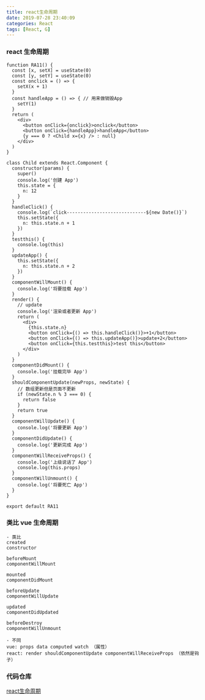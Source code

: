 ```yaml
---
title: react生命周期
date: 2019-07-28 23:40:09
categories: React
tags: [React, G]
---
```


### react 生命周期

    function RA11() {
      const [x, setX] = useState(0)
      const [y, setY] = useState(0)
      const onclick = () => {
        setX(x + 1)
      }
      const handleApp = () => { // 用来做销毁App
        setY(1)
      }
      return (
        <div>
          <button onClick={onclick}>onclick</button>
          <button onClick={handleApp}>handleApp</button>
          {y === 0 ? <Child x={x} /> : null}
        </div>
      )
    }

    class Child extends React.Component {
      constructor(params) {
        super()
        console.log('创建 App')
        this.state = {
          n: 12
        }
      }
      handleClick() {
        console.log(`click-----------------------------${new Date()}`)
        this.setState({
          n: this.state.n + 1
        })
      }
      testthis() {
        console.log(this)
      }
      updateApp() {
        this.setState({
          n: this.state.n + 2
        })
      }
      componentWillMount() {
        console.log('将要挂载 App')
      }
      render() {
        // update
        console.log('渲染或者更新 App')
        return (
          <div>
            {this.state.n}
            <button onClick={() => this.handleClick()}>+1</button>
            <button onClick={() => this.updateApp()}>update+2</button>
            <button onClick={this.testthis}>test this</button>
          </div>
        )
      }
      componentDidMount() {
        console.log('挂载完毕 App')
      }
      shouldComponentUpdate(newProps, newState) {
        // 数组更新但是页面不更新
        if (newState.n % 3 === 0) {
          return false
        }
        return true
      }
      componentWillUpdate() {
        console.log('将要更新 App')
      }
      componentDidUpdate() {
        console.log('更新完成 App')
      }
      componentWillReceiveProps() {
        console.log('上级说话了 App')
        console.log(this.props)
      }
      componentWillUnmount() {
        console.log('将要死亡 App')
      }
    }

    export default RA11

### 类比 vue 生命周期

    - 类比
    created
    constructor

    beforeMount
    componentWillMount

    mounted
    componentDidMount

    beforeUpdate
    componentWillUpdate

    updated
    componentDidUpdated

    beforeDestroy
    componentWillUnmount

    - 不同
    vue: props data computed watch （属性）
    react: render shouldComponentUpdate componentWillReceiveProps （依然是钩子）

### 代码仓库
[react生命周期](https://github.com/iiicon/react-demo-advance/blob/master/src/pages/RA11/index.jsx)